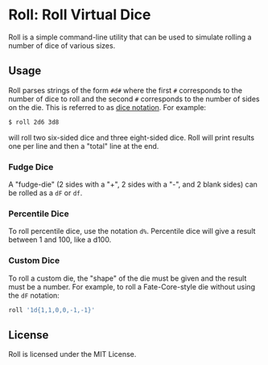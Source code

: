 # Roll: Roll Virtual Dice

Roll is a simple command-line utility that can be used to simulate rolling a
number of dice of various sizes.

## Usage

Roll parses strings of the form `#d#` where the first `#` corresponds to the
number of dice to roll and the second `#` corresponds to the number of sides
on the die. This is referred to as
[dice notation](https://en.wikipedia.org/wiki/Dice_notation). For example:

```sh
$ roll 2d6 3d8
```

will roll two six-sided dice and three eight-sided dice. Roll will print
results one per line and then a "total" line at the end.

### Fudge Dice

A "fudge-die" (2 sides with a "+", 2 sides with a "-", and 2 blank sides) can
be rolled as a `dF` or `df`.

### Percentile Dice

To roll percentile dice, use the notation `d%`. Percentile dice will give a
result between 1 and 100, like a d100.

### Custom Dice

To roll a custom die, the "shape" of the die must be given and the result
must be a number. For example, to roll a Fate-Core-style die without using the
`dF` notation:

```sh
roll '1d{1,1,0,0,-1,-1}'
```

## License

Roll is licensed under the MIT License.
